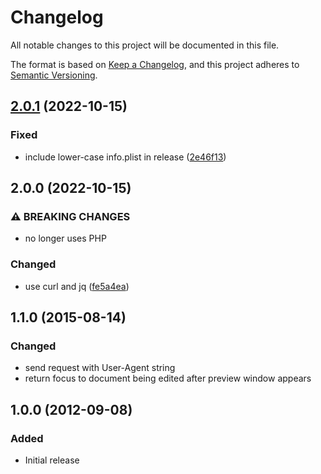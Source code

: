 # Changelog

All notable changes to this project will be documented in this file.

The format is based on [Keep a Changelog](https://keepachangelog.com/en/1.0.0/), and this project adheres to [Semantic Versioning](https://semver.org/spec/v2.0.0.html).

## [2.0.1](https://github.com/claylo/gfm-preview/compare/v2.0.0...v2.0.1) (2022-10-15)


### Fixed

* include lower-case info.plist in release ([2e46f13](https://github.com/claylo/gfm-preview/commit/2e46f13ea1816218c670e4b55677028ebf467eb9))

## 2.0.0 (2022-10-15)


### ⚠ BREAKING CHANGES

* no longer uses PHP

### Changed

* use curl and jq ([fe5a4ea](https://github.com/claylo/gfm-preview/commit/fe5a4ea5a039e19495499e3dc0a52a536a6b88f3))


## 1.1.0 (2015-08-14)


### Changed

* send request with User-Agent string
* return focus to document being edited after preview window appears


## 1.0.0 (2012-09-08)


### Added

* Initial release
